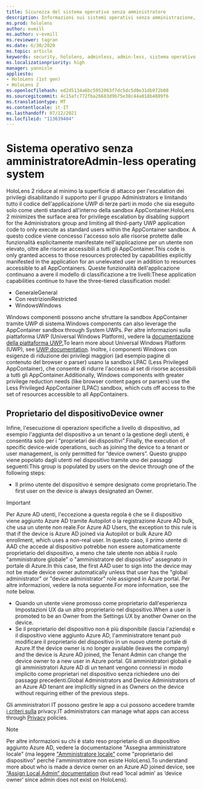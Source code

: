 ```yaml
---
title: Sicurezza del sistema operativo senza amministratore
description: Informazioni sui sistemi operativi senza amministrazione, sui proprietari dei dispositivi e sulla sicurezza HoloLens dispositivi di realtà mista.
ms.prod: hololens
author: evmill
ms.author: v-evmill
ms.reviewer: tagran
ms.date: 6/30/2020
ms.topic: article
keywords: security, hololens, adminless, admin-less, sistema operativo, sistema operativo senza amministratore, sistema operativo amministratore, sistema operativo senza amministratore, hololens 2, sicurezza hololens2,
ms.localizationpriority: high
manager: yannisle
appliesto:
- HoloLens (1st gen)
- HoloLens 2
ms.openlocfilehash: ed2d5134a6bc5952063f7dc5dc5d0e31db972b08
ms.sourcegitcommit: 4c15afc772fba26683d9b75e38c44a018b4889f6
ms.translationtype: MT
ms.contentlocale: it-IT
ms.lasthandoff: 07/12/2021
ms.locfileid: "113639404"
---
```

# <a name="admin-less-operating-system"></a><span data-ttu-id="928b4-104">Sistema operativo senza amministratore</span><span class="sxs-lookup"><span data-stu-id="928b4-104">Admin-less operating system</span></span>

<span data-ttu-id="928b4-105">HoloLens 2 riduce al minimo la superficie di attacco per l'escalation dei privilegi disabilitando il supporto per il gruppo Administrators e limitando tutto il codice dell'applicazione UWP di terze parti in modo che sia eseguito solo come utenti standard all'interno della sandbox AppContainer.</span><span class="sxs-lookup"><span data-stu-id="928b4-105">HoloLens 2 minimizes the surface area for privilege escalation by disabling support for the Administrators group and limiting all third-party UWP application code to only execute as standard users within the AppContainer sandbox.</span></span> <span data-ttu-id="928b4-106">A questo codice viene concesso l'accesso solo alle risorse protette dalle funzionalità esplicitamente manifestate nell'applicazione per un utente non elevato, oltre alle risorse accessibili a tutti gli AppContainer.</span><span class="sxs-lookup"><span data-stu-id="928b4-106">This code is only granted access to those resources protected by capabilities explicitly manifested in the application for an unelevated user in addition to resources accessible to all AppContainers.</span></span>
<span data-ttu-id="928b4-107">Queste funzionalità dell'applicazione continuano a avere il modello di classificazione a tre livelli:</span><span class="sxs-lookup"><span data-stu-id="928b4-107">These application capabilities continue to have the three-tiered classification model:</span></span>
  * <span data-ttu-id="928b4-108">Generale</span><span class="sxs-lookup"><span data-stu-id="928b4-108">General</span></span>
  * <span data-ttu-id="928b4-109">Con restrizioni</span><span class="sxs-lookup"><span data-stu-id="928b4-109">Restricted</span></span>
  * <span data-ttu-id="928b4-110">Windows</span><span class="sxs-lookup"><span data-stu-id="928b4-110">Windows</span></span>

<span data-ttu-id="928b4-111">Windows componenti possono anche sfruttare la sandbox AppContainer tramite UWP di sistema.</span><span class="sxs-lookup"><span data-stu-id="928b4-111">Windows components can also leverage the AppContainer sandbox through System UWPs.</span></span> <span data-ttu-id="928b4-112">Per altre informazioni sulla piattaforma UWP (Universal Windows Platform), vedere la [documentazione della piattaforma UWP.](/windows/uwp/)</span><span class="sxs-lookup"><span data-stu-id="928b4-112">To learn more about Universal Windows Platform (UWP), see [UWP documentation](/windows/uwp/).</span></span> <span data-ttu-id="928b4-113">Inoltre, i componenti Windows con esigenze di riduzione dei privilegi maggiori (ad esempio pagine di contenuto del browser o parser) usano la sandbox LPAC (Less Privileged AppContainer), che consente di ridurre l'accesso al set di risorse accessibili a tutti gli AppContainer.</span><span class="sxs-lookup"><span data-stu-id="928b4-113">Additionally, Windows components with greater privilege reduction needs (like browser content pages or parsers) use the Less Privileged AppContainer (LPAC) sandbox, which cuts off access to the set of resources accessible to all AppContainers.</span></span>

## <a name="device-owner"></a><span data-ttu-id="928b4-114">Proprietario del dispositivo</span><span class="sxs-lookup"><span data-stu-id="928b4-114">Device owner</span></span>

<span data-ttu-id="928b4-115">Infine, l'esecuzione di operazioni specifiche a livello di dispositivo, ad esempio l'aggiunta del dispositivo a un tenant o la gestione degli utenti, è consentita solo per i "proprietari dei dispositivi".</span><span class="sxs-lookup"><span data-stu-id="928b4-115">Finally, the execution of specific device-wide operations, such as joining the device to a tenant or user management, is only permitted for “device owners”.</span></span> <span data-ttu-id="928b4-116">Questo gruppo viene popolato dagli utenti nel dispositivo tramite uno dei passaggi seguenti:</span><span class="sxs-lookup"><span data-stu-id="928b4-116">This group is populated by users on the device through one of the following steps:</span></span>
  * <span data-ttu-id="928b4-117">Il primo utente del dispositivo è sempre designato come proprietario.</span><span class="sxs-lookup"><span data-stu-id="928b4-117">The first user on the device is always designated an Owner.</span></span> 
> [!IMPORTANT]
><span data-ttu-id="928b4-118">Per Azure AD utenti, l'eccezione a questa regola è che se il dispositivo viene aggiunto Azure AD tramite Autopilot o la registrazione Azure AD bulk, che usa un utente non reale.</span><span class="sxs-lookup"><span data-stu-id="928b4-118">For Azure AD Users, the exception to this rule is that if the device is Azure AD joined via Autopilot or bulk Azure AD enrollment, which uses a non-real user.</span></span> <span data-ttu-id="928b4-119">In questo caso, il primo utente di AAD che accede al dispositivo potrebbe non essere automaticamente proprietario del dispositivo, a meno che tale utente non abbia il ruolo "amministratore globale" o "amministratore del dispositivo" assegnato in portale di Azure.</span><span class="sxs-lookup"><span data-stu-id="928b4-119">In this case, the first AAD user to sign into the device may not be made device owner automatically unless that user has the "global administrator" or "device administrator" role assigned in Azure portal.</span></span> <span data-ttu-id="928b4-120">Per altre informazioni, vedere la nota seguente.</span><span class="sxs-lookup"><span data-stu-id="928b4-120">For more information, see the note below.</span></span>  

  * <span data-ttu-id="928b4-121">Quando un utente viene promosso come proprietario dall'esperienza Impostazioni UX da un altro proprietario nel dispositivo.</span><span class="sxs-lookup"><span data-stu-id="928b4-121">When a user is promoted to be an Owner from the Settings UX by another Owner on the device.</span></span>
  * <span data-ttu-id="928b4-122">Se il proprietario del dispositivo non è più disponibile (lascia l'azienda) e il dispositivo viene aggiunto Azure AD, l'amministratore tenant può modificare il proprietario del dispositivo in un nuovo utente portale di Azure.</span><span class="sxs-lookup"><span data-stu-id="928b4-122">If the device owner is no longer available (leaves the company) and the device is Azure AD joined, the Tenant Admin can change the device owner to a new user in Azure portal.</span></span> <span data-ttu-id="928b4-123">Gli amministratori globali e gli amministratori Azure AD di un tenant vengono connessi in modo implicito come proprietari nel dispositivo senza richiedere uno dei passaggi precedenti.</span><span class="sxs-lookup"><span data-stu-id="928b4-123">Global Administrators and Device Administrators of an Azure AD tenant are implicitly signed in as Owners on the device without requiring either of the previous steps.</span></span>  

 <span data-ttu-id="928b4-124">Gli amministratori IT possono gestire le app a cui possono accedere tramite [i criteri sulla](/windows/client-management/mdm/policy-csp-privacy) privacy.</span><span class="sxs-lookup"><span data-stu-id="928b4-124">IT administrators can manage what apps can access through [Privacy](/windows/client-management/mdm/policy-csp-privacy) policies.</span></span> 

> [!NOTE]
> <span data-ttu-id="928b4-125">Per altre informazioni su chi è stato reso proprietario di un dispositivo aggiunto Azure AD, vedere la documentazione "Assegna amministratore locale" (ma leggere ["Amministratore locale"](/azure/active-directory/devices/assign-local-admin) come "proprietario del dispositivo" perché l'amministratore non esiste HoloLens).</span><span class="sxs-lookup"><span data-stu-id="928b4-125">To understand more about who is made a device owner on an Azure AD joined device, see [“Assign Local Admin” documentation](/azure/active-directory/devices/assign-local-admin) (but read ‘local admin’ as ‘device owner’ since admin does not exist on HoloLens).</span></span>